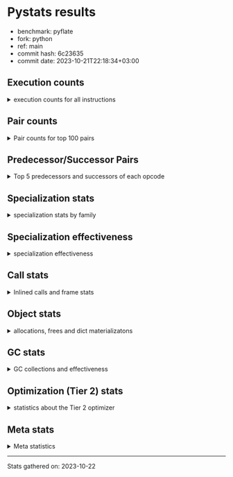 
# Pystats results

- benchmark: pyflate
- fork: python
- ref: main
- commit hash: 6c23635
- commit date: 2023-10-21T22:18:34+03:00

## Execution counts

<details>
<summary> execution counts for all instructions </summary>

|Name | Count | Self | Cumulative | Miss ratio | 
|---|---:|---:|---:|---:|
| LOAD_FAST | 997,976,340 | 22.0% | 22.0% |  |
| LOAD_ATTR_INSTANCE_VALUE | 320,378,280 | 7.1% | 29.0% |  |
| LOAD_CONST | 320,088,600 | 7.1% | 36.1% |  |
| POP_JUMP_IF_FALSE | 295,274,340 | 6.5% | 42.6% |  |
| COMPARE_OP_INT | 241,876,560 | 5.3% | 47.9% |  |
| STORE_FAST | 225,396,480 | 5.0% | 52.9% |  |
| LOAD_FAST_LOAD_FAST | 218,228,700 | 4.8% | 57.7% |  |
| BINARY_OP | 145,463,300 | 3.2% | 60.9% |  |
| BINARY_OP_SUBTRACT_INT | 121,967,940 | 2.7% | 63.6% |  |
| JUMP_BACKWARD | 112,407,300 | 2.5% | 66.1% |  |
| SWAP | 112,375,380 | 2.5% | 68.6% |  |
| TO_BOOL_BOOL | 106,050,240 | 2.3% | 70.9% |  |
| BINARY_OP_ADD_INT | 104,915,460 | 2.3% | 73.2% |  |
| COPY | 103,479,120 | 2.3% | 75.5% |  |
| RESUME_CHECK | 95,983,980 | 2.1% | 77.6% | 0.0% |
| CALL_PY_EXACT_ARGS | 95,877,540 | 2.1% | 79.7% |  |
| LOAD_ATTR_METHOD_WITH_VALUES | 90,255,660 | 2.0% | 81.7% |  |
| RETURN_VALUE | 82,309,320 | 1.8% | 83.5% |  |
| BINARY_SUBSCR_LIST_INT | 68,517,420 | 1.5% | 85.0% |  |
| BINARY_SUBSCR | 58,030,840 | 1.3% | 86.3% |  |
| POP_JUMP_IF_TRUE | 57,245,280 | 1.3% | 87.6% |  |
| FOR_ITER_LIST | 53,177,280 | 1.2% | 88.7% |  |
| POP_TOP | 49,032,360 | 1.1% | 89.8% |  |
| LOAD_ATTR_METHOD_NO_DICT | 46,024,560 | 1.0% | 90.8% |  |
| CALL_LIST_APPEND | 46,008,660 | 1.0% | 91.8% |  |
| LOAD_GLOBAL_BUILTIN | 45,163,320 | 1.0% | 92.8% |  |
| CALL_LEN | 40,474,200 | 0.9% | 93.7% |  |
| STORE_SUBSCR_LIST_INT | 40,342,080 | 0.9% | 94.6% |  |
| STORE_ATTR_INSTANCE_VALUE | 35,343,900 | 0.8% | 95.4% |  |
| BINARY_SLICE | 35,338,380 | 0.8% | 96.2% |  |
| JUMP_FORWARD | 22,096,680 | 0.5% | 96.7% |  |
| FOR_ITER_RANGE | 20,896,980 | 0.5% | 97.1% |  |
| STORE_FAST_STORE_FAST | 20,293,020 | 0.4% | 97.6% |  |
| UNPACK_SEQUENCE_TWO_TUPLE | 20,240,400 | 0.4% | 98.0% |  |
| FOR_ITER | 20,191,480 | 0.4% | 98.5% |  |
| RETURN_CONST | 13,728,060 | 0.3% | 98.8% |  |
| UNARY_INVERT | 9,402,480 | 0.2% | 99.0% |  |
| GET_ITER | 9,004,020 | 0.2% | 99.2% |  |
| NOP | 8,905,080 | 0.2% | 99.4% |  |
| LOAD_GLOBAL_MODULE | 5,700,040 | 0.1% | 99.5% |  |
| STORE_SLICE | 5,568,180 | 0.1% | 99.6% |  |
| CALL_BUILTIN_O | 4,566,480 | 0.1% | 99.7% |  |
| LOAD_ATTR | 4,056,100 | 0.1% | 99.8% |  |
| TO_BOOL | 4,054,740 | 0.1% | 99.9% |  |
| CALL_METHOD_DESCRIPTOR_FAST | 4,053,780 | 0.1% | 100.0% |  |
| TO_BOOL_INT | 538,860 | 0.0% | 100.0% |  |
| CALL_BUILTIN_CLASS | 121,860 | 0.0% | 100.0% |  |
| BUILD_LIST | 69,480 | 0.0% | 100.0% |  |
| EXIT_INIT_CHECK | 53,400 | 0.0% | 100.0% |  |
| CALL_ALLOC_AND_ENTER_INIT | 53,400 | 0.0% | 100.0% |  |
| BUILD_TUPLE | 53,280 | 0.0% | 100.0% |  |
| INTERPRETER_EXIT | 52,920 | 0.0% | 100.0% |  |
| BINARY_OP_MULTIPLY_INT | 33,720 | 0.0% | 100.0% |  |
| CALL_BUILTIN_FAST | 24,060 | 0.0% | 100.0% |  |
| CALL | 17,100 | 0.0% | 100.0% |  |
| LIST_APPEND | 8,700 | 0.0% | 100.0% |  |
| LOAD_GLOBAL | 720 | 0.0% | 100.0% |  |
| COMPARE_OP | 420 | 0.0% | 100.0% |  |
| PUSH_NULL | 360 | 0.0% | 100.0% |  |
| CALL_KW | 360 | 0.0% | 100.0% |  |
| CALL_BUILTIN_FAST_WITH_KEYWORDS | 240 | 0.0% | 100.0% |  |
| LOAD_ATTR_MODULE | 220 | 0.0% | 100.0% |  |
| LOAD_DEREF | 180 | 0.0% | 100.0% |  |
| STORE_ATTR | 160 | 0.0% | 100.0% |  |
| LOAD_FAST_AND_CLEAR | 120 | 0.0% | 100.0% |  |
| CALL_METHOD_DESCRIPTOR_O | 120 | 0.0% | 100.0% |  |
| CALL_METHOD_DESCRIPTOR_NOARGS | 120 | 0.0% | 100.0% |  |
| CALL_ISINSTANCE | 120 | 0.0% | 100.0% |  |
| CALL_FUNCTION_EX | 120 | 0.0% | 100.0% |  |
| LOAD_FAST_CHECK | 60 | 0.0% | 100.0% |  |
| LIST_EXTEND | 60 | 0.0% | 100.0% |  |
| COPY_FREE_VARS | 60 | 0.0% | 100.0% |  |
| COMPARE_OP_STR | 60 | 0.0% | 100.0% |  |
| CALL_INTRINSIC_1 | 60 | 0.0% | 100.0% |  |
| BINARY_OP_SUBTRACT_FLOAT | 60 | 0.0% | 100.0% |  |


</details>

## Pair counts

<details>
<summary> Pair counts for top 100 pairs </summary>

|Pair | Count | Self | Cumulative | 
|---|---:|---:|---:|
| POP_JUMP_IF_FALSE LOAD_FAST | 238,200,360 | 5.2% | 5.2% |
| LOAD_FAST LOAD_ATTR_INSTANCE_VALUE | 202,437,800 | 4.5% | 9.7% |
| COMPARE_OP_INT POP_JUMP_IF_FALSE | 188,700,360 | 4.2% | 13.9% |
| LOAD_ATTR_INSTANCE_VALUE LOAD_FAST | 139,946,220 | 3.1% | 16.9% |
| STORE_FAST LOAD_FAST | 121,309,440 | 2.7% | 19.6% |
| LOAD_FAST LOAD_CONST | 114,541,080 | 2.5% | 22.1% |
| LOAD_FAST TO_BOOL_BOOL | 106,050,120 | 2.3% | 24.5% |
| TO_BOOL_BOOL POP_JUMP_IF_FALSE | 106,034,880 | 2.3% | 26.8% |
| CALL_PY_EXACT_ARGS RESUME_CHECK | 95,877,540 | 2.1% | 28.9% |
| LOAD_CONST BINARY_OP_ADD_INT | 93,302,020 | 2.1% | 31.0% |
| LOAD_FAST LOAD_ATTR_METHOD_WITH_VALUES | 90,221,720 | 2.0% | 33.0% |
| LOAD_ATTR_INSTANCE_VALUE COMPARE_OP_INT | 83,021,760 | 1.8% | 34.8% |
| LOAD_FAST_LOAD_FAST LOAD_ATTR_INSTANCE_VALUE | 82,920,540 | 1.8% | 36.6% |
| LOAD_CONST BINARY_OP_SUBTRACT_INT | 82,628,520 | 1.8% | 38.5% |
| LOAD_ATTR_METHOD_WITH_VALUES LOAD_FAST | 81,641,220 | 1.8% | 40.2% |
| STORE_FAST LOAD_FAST_LOAD_FAST | 76,118,460 | 1.7% | 41.9% |
| LOAD_FAST COMPARE_OP_INT | 61,175,580 | 1.3% | 43.3% |
| LOAD_FAST LOAD_FAST | 54,528,840 | 1.2% | 44.5% |
| LOAD_CONST LOAD_FAST | 53,977,380 | 1.2% | 45.7% |
| COMPARE_OP_INT POP_JUMP_IF_TRUE | 53,176,200 | 1.2% | 46.8% |
| FOR_ITER_LIST STORE_FAST | 53,123,580 | 1.2% | 48.0% |
| RESUME_CHECK LOAD_CONST | 48,250,920 | 1.1% | 49.1% |
| LOAD_FAST BINARY_OP | 46,166,300 | 1.0% | 50.1% |
| LOAD_FAST LOAD_ATTR_METHOD_NO_DICT | 46,024,380 | 1.0% | 51.1% |
| LOAD_GLOBAL_BUILTIN LOAD_FAST | 45,094,800 | 1.0% | 52.1% |
| JUMP_BACKWARD FOR_ITER_LIST | 44,279,880 | 1.0% | 53.1% |
| POP_JUMP_IF_TRUE JUMP_BACKWARD | 44,228,640 | 1.0% | 54.0% |
| LOAD_FAST CALL_PY_EXACT_ARGS | 43,352,780 | 1.0% | 55.0% |
| LOAD_FAST CALL_LEN | 40,474,120 | 0.9% | 55.9% |
| LOAD_FAST_LOAD_FAST BINARY_SUBSCR_LIST_INT | 40,342,080 | 0.9% | 56.8% |
| LOAD_FAST BINARY_OP_SUBTRACT_INT | 39,305,640 | 0.9% | 57.6% |
| BINARY_OP_SUBTRACT_INT RETURN_VALUE | 39,301,020 | 0.9% | 58.5% |
| BINARY_OP LOAD_CONST | 39,301,020 | 0.9% | 59.4% |
| LOAD_FAST LOAD_GLOBAL_BUILTIN | 36,434,400 | 0.8% | 60.2% |
| BINARY_OP LOAD_FAST | 36,106,440 | 0.8% | 61.0% |
| RESUME_CHECK LOAD_FAST_LOAD_FAST | 35,519,640 | 0.8% | 61.8% |
| SWAP STORE_ATTR_INSTANCE_VALUE | 35,019,840 | 0.8% | 62.5% |
| LOAD_FAST COPY | 35,019,840 | 0.8% | 63.3% |
| COPY LOAD_ATTR_INSTANCE_VALUE | 35,019,840 | 0.8% | 64.1% |
| RETURN_VALUE STORE_FAST | 33,448,680 | 0.7% | 64.8% |
| BINARY_OP_ADD_INT SWAP | 32,332,200 | 0.7% | 65.5% |
| STORE_ATTR_INSTANCE_VALUE LOAD_FAST | 30,967,380 | 0.7% | 66.2% |
| BINARY_OP_SUBTRACT_INT BINARY_OP | 29,956,080 | 0.7% | 66.9% |
| RETURN_VALUE BINARY_OP | 29,898,540 | 0.7% | 67.5% |
| LOAD_ATTR_INSTANCE_VALUE CALL_PY_EXACT_ARGS | 29,392,320 | 0.6% | 68.2% |
| SWAP COPY | 28,117,080 | 0.6% | 68.8% |
| COPY COMPARE_OP_INT | 28,117,040 | 0.6% | 69.4% |
| LOAD_CONST COMPARE_OP_INT | 26,989,000 | 0.6% | 70.0% |
| LOAD_ATTR_METHOD_NO_DICT LOAD_FAST | 25,784,820 | 0.6% | 70.6% |
| BINARY_SUBSCR_LIST_INT STORE_FAST | 25,739,220 | 0.6% | 71.1% |
| BINARY_OP_ADD_INT BINARY_SLICE | 24,201,660 | 0.5% | 71.7% |
| LOAD_FAST_LOAD_FAST LOAD_CONST | 23,689,140 | 0.5% | 72.2% |
| JUMP_BACKWARD LOAD_FAST | 23,623,080 | 0.5% | 72.7% |
| BINARY_OP_SUBTRACT_INT COMPARE_OP_INT | 23,511,240 | 0.5% | 73.2% |
| POP_TOP LOAD_FAST | 22,570,560 | 0.5% | 73.7% |
| LOAD_CONST STORE_FAST | 22,415,160 | 0.5% | 74.2% |
| JUMP_FORWARD LOAD_FAST | 22,096,440 | 0.5% | 74.7% |
| BINARY_OP_ADD_INT STORE_FAST | 22,063,740 | 0.5% | 75.2% |
| JUMP_BACKWARD FOR_ITER_RANGE | 20,790,480 | 0.5% | 75.7% |
| FOR_ITER_RANGE STORE_FAST | 20,790,480 | 0.5% | 76.1% |
| LOAD_ATTR_INSTANCE_VALUE STORE_FAST | 20,500,680 | 0.5% | 76.6% |
| BINARY_OP RETURN_VALUE | 20,496,120 | 0.5% | 77.0% |
| CALL_LIST_APPEND JUMP_BACKWARD | 20,417,640 | 0.4% | 77.5% |
| UNPACK_SEQUENCE_TWO_TUPLE STORE_FAST_STORE_FAST | 20,240,040 | 0.4% | 77.9% |
| JUMP_BACKWARD FOR_ITER | 20,186,400 | 0.4% | 78.4% |
| FOR_ITER UNPACK_SEQUENCE_TWO_TUPLE | 20,186,400 | 0.4% | 78.8% |
| SWAP SWAP | 20,171,040 | 0.4% | 79.2% |
| SWAP STORE_SUBSCR_LIST_INT | 20,171,040 | 0.4% | 79.7% |
| STORE_SUBSCR_LIST_INT LOAD_FAST_LOAD_FAST | 20,171,040 | 0.4% | 80.1% |
| STORE_SUBSCR_LIST_INT JUMP_BACKWARD | 20,171,040 | 0.4% | 80.6% |
| STORE_FAST_STORE_FAST LOAD_FAST_LOAD_FAST | 20,171,040 | 0.4% | 81.0% |
| LOAD_FAST_LOAD_FAST LOAD_FAST_LOAD_FAST | 20,171,040 | 0.4% | 81.5% |
| LOAD_FAST_LOAD_FAST COPY | 20,171,040 | 0.4% | 81.9% |
| LOAD_FAST_LOAD_FAST BINARY_SUBSCR | 20,171,040 | 0.4% | 82.4% |
| LOAD_ATTR_METHOD_NO_DICT LOAD_FAST_LOAD_FAST | 20,171,040 | 0.4% | 82.8% |
| COPY COPY | 20,171,040 | 0.4% | 83.2% |
| COPY BINARY_SUBSCR_LIST_INT | 20,171,040 | 0.4% | 83.7% |
| BINARY_SUBSCR_LIST_INT STORE_SUBSCR_LIST_INT | 20,171,040 | 0.4% | 84.1% |
| BINARY_SUBSCR_LIST_INT LOAD_CONST | 20,171,040 | 0.4% | 84.6% |
| BINARY_SUBSCR CALL_LIST_APPEND | 20,171,040 | 0.4% | 85.0% |
| BINARY_OP_ADD_INT BINARY_SUBSCR | 19,724,640 | 0.4% | 85.5% |
| BINARY_SUBSCR SWAP | 19,167,780 | 0.4% | 85.9% |
| CALL_LEN COMPARE_OP_INT | 18,298,960 | 0.4% | 86.3% |
| POP_JUMP_IF_FALSE JUMP_BACKWARD | 18,254,280 | 0.4% | 86.7% |
| STORE_FAST LOAD_CONST | 18,130,560 | 0.4% | 87.1% |
| LOAD_FAST LOAD_FAST_LOAD_FAST | 18,120,960 | 0.4% | 87.5% |
| LOAD_FAST BINARY_SUBSCR | 18,120,960 | 0.4% | 87.9% |
| CALL_LIST_APPEND LOAD_FAST | 18,120,960 | 0.4% | 88.3% |
| CALL_LEN LOAD_CONST | 18,120,960 | 0.4% | 88.7% |
| BINARY_SUBSCR LOAD_FAST | 18,120,960 | 0.4% | 89.1% |
| BINARY_SLICE CALL_LIST_APPEND | 17,608,440 | 0.4% | 89.5% |
| POP_TOP JUMP_FORWARD | 17,564,580 | 0.4% | 89.9% |
| POP_JUMP_IF_FALSE POP_TOP | 17,564,100 | 0.4% | 90.2% |
| BINARY_OP STORE_FAST | 14,328,960 | 0.3% | 90.6% |
| RETURN_CONST POP_TOP | 13,674,660 | 0.3% | 90.9% |
| LOAD_FAST RETURN_VALUE | 13,509,420 | 0.3% | 91.2% |
| BINARY_OP SWAP | 13,456,200 | 0.3% | 91.5% |
| LOAD_CONST CALL_PY_EXACT_ARGS | 13,455,980 | 0.3% | 91.8% |
| POP_JUMP_IF_TRUE LOAD_FAST | 13,007,520 | 0.3% | 92.0% |
| RESUME_CHECK LOAD_FAST | 12,212,220 | 0.3% | 92.3% |


</details>

## Predecessor/Successor Pairs

<details>
<summary> Top 5 predecessors and successors of each opcode </summary>

### BINARY_SLICE

<details>
<summary> Successors and predecessors for BINARY_SLICE </summary>

|Predecessors | Count | Percentage | 
|---|---:|---:|
| BINARY_OP_ADD_INT | 24,201,660 | 68.5% |
| LOAD_CONST | 5,568,540 | 15.8% |
| LOAD_FAST | 5,568,180 | 15.8% |

|Successors | Count | Percentage | 
|---|---:|---:|
| CALL_LIST_APPEND | 17,608,440 | 49.8% |
| BINARY_OP | 11,136,360 | 31.5% |
| LOAD_FAST | 5,568,180 | 15.8% |
| LOAD_GLOBAL_BUILTIN | 512,520 | 1.5% |
| CALL_BUILTIN_O | 512,520 | 1.5% |


</details>

### STORE_SLICE

<details>
<summary> Successors and predecessors for STORE_SLICE </summary>

|Predecessors | Count | Percentage | 
|---|---:|---:|
| LOAD_CONST | 5,568,180 | 100.0% |

|Successors | Count | Percentage | 
|---|---:|---:|
| RETURN_CONST | 5,568,180 | 100.0% |


</details>

### CACHE

<details>
<summary> Successors and predecessors for CACHE </summary>

|Predecessors | Count | Percentage | 
|---|---:|---:|

|Successors | Count | Percentage | 
|---|---:|---:|
| RESUME_CHECK | 52,920 | 100.0% |


</details>

### BINARY_SUBSCR

<details>
<summary> Successors and predecessors for BINARY_SUBSCR </summary>

|Predecessors | Count | Percentage | 
|---|---:|---:|
| LOAD_FAST_LOAD_FAST | 20,171,040 | 34.8% |
| BINARY_OP_ADD_INT | 19,724,640 | 34.0% |
| LOAD_FAST | 18,120,960 | 31.2% |
| BINARY_SUBSCR | 14,200 | 0.0% |

|Successors | Count | Percentage | 
|---|---:|---:|
| CALL_LIST_APPEND | 20,171,040 | 34.8% |
| SWAP | 19,167,780 | 33.0% |
| LOAD_FAST | 18,120,960 | 31.2% |
| COMPARE_OP_INT | 556,860 | 1.0% |
| BINARY_SUBSCR | 14,200 | 0.0% |


</details>

### EXIT_INIT_CHECK

<details>
<summary> Successors and predecessors for EXIT_INIT_CHECK </summary>

|Predecessors | Count | Percentage | 
|---|---:|---:|
| RETURN_CONST | 53,400 | 100.0% |

|Successors | Count | Percentage | 
|---|---:|---:|
| RETURN_VALUE | 53,400 | 100.0% |


</details>

### GET_ITER

<details>
<summary> Successors and predecessors for GET_ITER </summary>

|Predecessors | Count | Percentage | 
|---|---:|---:|
| LOAD_ATTR_INSTANCE_VALUE | 8,896,980 | 98.8% |
| CALL_BUILTIN_CLASS | 106,560 | 1.2% |
| BINARY_SLICE | 360 | 0.0% |
| LOAD_FAST | 120 | 0.0% |

|Successors | Count | Percentage | 
|---|---:|---:|
| FOR_ITER_LIST | 8,897,400 | 98.8% |
| FOR_ITER_RANGE | 106,500 | 1.2% |
| LOAD_FAST_AND_CLEAR | 60 | 0.0% |
| FOR_ITER | 60 | 0.0% |


</details>

### INTERPRETER_EXIT

<details>
<summary> Successors and predecessors for INTERPRETER_EXIT </summary>

|Predecessors | Count | Percentage | 
|---|---:|---:|
| RETURN_VALUE | 52,920 | 100.0% |

|Successors | Count | Percentage | 
|---|---:|---:|


</details>

### NOP

<details>
<summary> Successors and predecessors for NOP </summary>

|Predecessors | Count | Percentage | 
|---|---:|---:|
| CALL_LIST_APPEND | 5,390,220 | 60.5% |
| JUMP_BACKWARD | 3,505,980 | 39.4% |
| POP_JUMP_IF_FALSE | 8,700 | 0.1% |
| STORE_FAST | 120 | 0.0% |
| POP_TOP | 60 | 0.0% |

|Successors | Count | Percentage | 
|---|---:|---:|
| JUMP_BACKWARD | 5,390,220 | 60.5% |
| LOAD_FAST | 3,514,800 | 39.5% |
| LOAD_DEREF | 60 | 0.0% |


</details>

### POP_TOP

<details>
<summary> Successors and predecessors for POP_TOP </summary>

|Predecessors | Count | Percentage | 
|---|---:|---:|
| POP_JUMP_IF_FALSE | 17,564,100 | 35.8% |
| RETURN_CONST | 13,674,660 | 27.9% |
| RETURN_VALUE | 8,896,440 | 18.1% |
| SWAP | 8,896,260 | 18.1% |
| POP_JUMP_IF_TRUE | 360 | 0.0% |

|Successors | Count | Percentage | 
|---|---:|---:|
| LOAD_FAST | 22,570,560 | 46.0% |
| JUMP_FORWARD | 17,564,580 | 35.8% |
| RETURN_VALUE | 8,896,260 | 18.1% |
| RETURN_CONST | 420 | 0.0% |
| LOAD_FAST_LOAD_FAST | 360 | 0.0% |


</details>

### PUSH_NULL

<details>
<summary> Successors and predecessors for PUSH_NULL </summary>

|Predecessors | Count | Percentage | 
|---|---:|---:|
| LOAD_ATTR_MODULE | 220 | 61.1% |
| LOAD_DEREF | 120 | 33.3% |
| LOAD_ATTR | 20 | 5.6% |

|Successors | Count | Percentage | 
|---|---:|---:|
| CALL | 180 | 50.0% |
| LOAD_FAST | 120 | 33.3% |
| LOAD_FAST_CHECK | 60 | 16.7% |


</details>

### RETURN_VALUE

<details>
<summary> Successors and predecessors for RETURN_VALUE </summary>

|Predecessors | Count | Percentage | 
|---|---:|---:|
| BINARY_OP_SUBTRACT_INT | 39,301,020 | 47.7% |
| BINARY_OP | 20,496,120 | 24.9% |
| LOAD_FAST | 13,509,420 | 16.4% |
| POP_TOP | 8,896,260 | 10.8% |
| EXIT_INIT_CHECK | 53,400 | 0.1% |

|Successors | Count | Percentage | 
|---|---:|---:|
| STORE_FAST | 33,448,680 | 40.6% |
| BINARY_OP | 29,898,540 | 36.3% |
| LOAD_FAST | 9,455,400 | 11.5% |
| POP_TOP | 8,896,440 | 10.8% |
| TO_BOOL_INT | 470,460 | 0.6% |


</details>

### TO_BOOL

<details>
<summary> Successors and predecessors for TO_BOOL </summary>

|Predecessors | Count | Percentage | 
|---|---:|---:|
| LOAD_FAST | 4,053,740 | 100.0% |
| TO_BOOL | 980 | 0.0% |
| CALL_LEN | 20 | 0.0% |

|Successors | Count | Percentage | 
|---|---:|---:|
| POP_JUMP_IF_TRUE | 4,053,720 | 100.0% |
| TO_BOOL | 980 | 0.0% |
| TO_BOOL_INT | 40 | 0.0% |


</details>

### UNARY_INVERT

<details>
<summary> Successors and predecessors for UNARY_INVERT </summary>

|Predecessors | Count | Percentage | 
|---|---:|---:|
| BINARY_OP | 9,402,480 | 100.0% |

|Successors | Count | Percentage | 
|---|---:|---:|
| BINARY_OP | 9,402,480 | 100.0% |


</details>

### BINARY_OP

<details>
<summary> Successors and predecessors for BINARY_OP </summary>

|Predecessors | Count | Percentage | 
|---|---:|---:|
| LOAD_FAST | 46,166,300 | 31.7% |
| BINARY_OP_SUBTRACT_INT | 29,956,080 | 20.6% |
| RETURN_VALUE | 29,898,540 | 20.6% |
| BINARY_SLICE | 11,136,360 | 7.7% |
| UNARY_INVERT | 9,402,480 | 6.5% |

|Successors | Count | Percentage | 
|---|---:|---:|
| LOAD_CONST | 39,301,020 | 27.0% |
| LOAD_FAST | 36,106,440 | 24.8% |
| RETURN_VALUE | 20,496,120 | 14.1% |
| STORE_FAST | 14,328,960 | 9.9% |
| SWAP | 13,456,200 | 9.3% |


</details>

### BUILD_LIST

<details>
<summary> Successors and predecessors for BUILD_LIST </summary>

|Predecessors | Count | Percentage | 
|---|---:|---:|
| LOAD_FAST_LOAD_FAST | 53,280 | 76.7% |
| CALL_BUILTIN_CLASS | 14,400 | 20.7% |
| STORE_FAST | 540 | 0.8% |
| RESUME_CHECK | 480 | 0.7% |
| BUILD_TUPLE | 360 | 0.5% |

|Successors | Count | Percentage | 
|---|---:|---:|
| BINARY_OP | 68,040 | 97.9% |
| STORE_FAST | 1,200 | 1.7% |
| SWAP | 60 | 0.1% |
| LOAD_DEREF | 60 | 0.1% |
| LOAD_CONST | 60 | 0.1% |


</details>

### BUILD_TUPLE

<details>
<summary> Successors and predecessors for BUILD_TUPLE </summary>

|Predecessors | Count | Percentage | 
|---|---:|---:|
| LOAD_ATTR_INSTANCE_VALUE | 52,920 | 99.3% |
| LOAD_CONST | 360 | 0.7% |

|Successors | Count | Percentage | 
|---|---:|---:|
| RETURN_VALUE | 52,920 | 99.3% |
| BUILD_LIST | 360 | 0.7% |


</details>

### CALL

<details>
<summary> Successors and predecessors for CALL </summary>

|Predecessors | Count | Percentage | 
|---|---:|---:|
| CALL_BUILTIN_FAST | 15,360 | 89.8% |
| LOAD_FAST | 840 | 4.9% |
| LOAD_CONST | 300 | 1.8% |
| PUSH_NULL | 180 | 1.1% |
| CALL | 160 | 0.9% |

|Successors | Count | Percentage | 
|---|---:|---:|
| CALL_LIST_APPEND | 15,360 | 89.8% |
| CALL_BUILTIN_CLASS | 540 | 3.2% |
| CALL_PY_EXACT_ARGS | 360 | 2.1% |
| CALL | 160 | 0.9% |
| STORE_FAST | 120 | 0.7% |


</details>

### CALL_FUNCTION_EX

<details>
<summary> Successors and predecessors for CALL_FUNCTION_EX </summary>

|Predecessors | Count | Percentage | 
|---|---:|---:|
| LOAD_FAST | 60 | 50.0% |
| CALL_INTRINSIC_1 | 60 | 50.0% |

|Successors | Count | Percentage | 
|---|---:|---:|
| RESUME_CHECK | 60 | 50.0% |
| COPY_FREE_VARS | 60 | 50.0% |


</details>

### CALL_INTRINSIC_1

<details>
<summary> Successors and predecessors for CALL_INTRINSIC_1 </summary>

|Predecessors | Count | Percentage | 
|---|---:|---:|
| LIST_EXTEND | 60 | 100.0% |

|Successors | Count | Percentage | 
|---|---:|---:|
| CALL_FUNCTION_EX | 60 | 100.0% |


</details>

### CALL_KW

<details>
<summary> Successors and predecessors for CALL_KW </summary>

|Predecessors | Count | Percentage | 
|---|---:|---:|
| LOAD_CONST | 360 | 100.0% |

|Successors | Count | Percentage | 
|---|---:|---:|
| POP_TOP | 360 | 100.0% |


</details>

### COMPARE_OP

<details>
<summary> Successors and predecessors for COMPARE_OP </summary>

|Predecessors | Count | Percentage | 
|---|---:|---:|
| LOAD_CONST | 280 | 66.7% |
| COPY | 40 | 9.5% |
| COMPARE_OP | 40 | 9.5% |
| CALL_BUILTIN_O | 40 | 9.5% |
| CALL_LEN | 20 | 4.8% |

|Successors | Count | Percentage | 
|---|---:|---:|
| POP_JUMP_IF_FALSE | 180 | 42.9% |
| COMPARE_OP_INT | 180 | 42.9% |
| COMPARE_OP | 40 | 9.5% |
| COMPARE_OP_STR | 20 | 4.8% |


</details>

### COPY

<details>
<summary> Successors and predecessors for COPY </summary>

|Predecessors | Count | Percentage | 
|---|---:|---:|
| LOAD_FAST | 35,019,840 | 33.8% |
| SWAP | 28,117,080 | 27.2% |
| LOAD_FAST_LOAD_FAST | 20,171,040 | 19.5% |
| COPY | 20,171,040 | 19.5% |
| RETURN_VALUE | 60 | 0.0% |

|Successors | Count | Percentage | 
|---|---:|---:|
| LOAD_ATTR_INSTANCE_VALUE | 35,019,840 | 33.8% |
| COMPARE_OP_INT | 28,117,040 | 27.2% |
| COPY | 20,171,040 | 19.5% |
| BINARY_SUBSCR_LIST_INT | 20,171,040 | 19.5% |
| STORE_FAST_STORE_FAST | 60 | 0.0% |


</details>

### COPY_FREE_VARS

<details>
<summary> Successors and predecessors for COPY_FREE_VARS </summary>

|Predecessors | Count | Percentage | 
|---|---:|---:|
| CALL_FUNCTION_EX | 60 | 100.0% |

|Successors | Count | Percentage | 
|---|---:|---:|
| RESUME_CHECK | 60 | 100.0% |


</details>

### FOR_ITER

<details>
<summary> Successors and predecessors for FOR_ITER </summary>

|Predecessors | Count | Percentage | 
|---|---:|---:|
| JUMP_BACKWARD | 20,186,400 | 100.0% |
| FOR_ITER | 4,960 | 0.0% |
| SWAP | 60 | 0.0% |
| GET_ITER | 60 | 0.0% |

|Successors | Count | Percentage | 
|---|---:|---:|
| UNPACK_SEQUENCE_TWO_TUPLE | 20,186,400 | 100.0% |
| FOR_ITER | 4,960 | 0.0% |
| STORE_FAST | 60 | 0.0% |
| LOAD_FAST | 60 | 0.0% |


</details>

### JUMP_BACKWARD

<details>
<summary> Successors and predecessors for JUMP_BACKWARD </summary>

|Predecessors | Count | Percentage | 
|---|---:|---:|
| POP_JUMP_IF_TRUE | 44,228,640 | 39.3% |
| CALL_LIST_APPEND | 20,417,640 | 18.2% |
| STORE_SUBSCR_LIST_INT | 20,171,040 | 17.9% |
| POP_JUMP_IF_FALSE | 18,254,280 | 16.2% |
| NOP | 5,390,220 | 4.8% |

|Successors | Count | Percentage | 
|---|---:|---:|
| FOR_ITER_LIST | 44,279,880 | 39.4% |
| LOAD_FAST | 23,623,080 | 21.0% |
| FOR_ITER_RANGE | 20,790,480 | 18.5% |
| FOR_ITER | 20,186,400 | 18.0% |
| NOP | 3,505,980 | 3.1% |


</details>

### JUMP_FORWARD

<details>
<summary> Successors and predecessors for JUMP_FORWARD </summary>

|Predecessors | Count | Percentage | 
|---|---:|---:|
| POP_TOP | 17,564,580 | 79.5% |
| POP_JUMP_IF_FALSE | 4,019,520 | 18.2% |
| STORE_FAST | 512,580 | 2.3% |

|Successors | Count | Percentage | 
|---|---:|---:|
| LOAD_FAST | 22,096,440 | 100.0% |
| LOAD_CONST | 60 | 0.0% |
| JUMP_BACKWARD | 60 | 0.0% |
| BUILD_LIST | 60 | 0.0% |
| LOAD_GLOBAL_MODULE | 40 | 0.0% |


</details>

### LIST_APPEND

<details>
<summary> Successors and predecessors for LIST_APPEND </summary>

|Predecessors | Count | Percentage | 
|---|---:|---:|
| CALL_BUILTIN_FAST | 8,700 | 100.0% |

|Successors | Count | Percentage | 
|---|---:|---:|
| JUMP_BACKWARD | 8,700 | 100.0% |


</details>

### LIST_EXTEND

<details>
<summary> Successors and predecessors for LIST_EXTEND </summary>

|Predecessors | Count | Percentage | 
|---|---:|---:|
| LOAD_DEREF | 60 | 100.0% |

|Successors | Count | Percentage | 
|---|---:|---:|
| CALL_INTRINSIC_1 | 60 | 100.0% |


</details>

### LOAD_ATTR

<details>
<summary> Successors and predecessors for LOAD_ATTR </summary>

|Predecessors | Count | Percentage | 
|---|---:|---:|
| LOAD_ATTR_INSTANCE_VALUE | 4,053,720 | 99.9% |
| LOAD_ATTR | 1,060 | 0.0% |
| LOAD_GLOBAL_MODULE | 800 | 0.0% |
| LOAD_FAST | 440 | 0.0% |
| LOAD_CONST | 40 | 0.0% |

|Successors | Count | Percentage | 
|---|---:|---:|
| LOAD_FAST | 4,053,720 | 99.9% |
| LOAD_ATTR | 1,060 | 0.0% |
| LOAD_CONST | 420 | 0.0% |
| LOAD_FAST_LOAD_FAST | 360 | 0.0% |
| LOAD_ATTR_METHOD_WITH_VALUES | 220 | 0.0% |


</details>

### LOAD_CONST

<details>
<summary> Successors and predecessors for LOAD_CONST </summary>

|Predecessors | Count | Percentage | 
|---|---:|---:|
| LOAD_FAST | 114,541,080 | 35.8% |
| RESUME_CHECK | 48,250,920 | 15.1% |
| BINARY_OP | 39,301,020 | 12.3% |
| LOAD_FAST_LOAD_FAST | 23,689,140 | 7.4% |
| BINARY_SUBSCR_LIST_INT | 20,171,040 | 6.3% |

|Successors | Count | Percentage | 
|---|---:|---:|
| BINARY_OP_ADD_INT | 93,302,020 | 29.1% |
| BINARY_OP_SUBTRACT_INT | 82,628,520 | 25.8% |
| LOAD_FAST | 53,977,380 | 16.9% |
| COMPARE_OP_INT | 26,989,000 | 8.4% |
| STORE_FAST | 22,415,160 | 7.0% |


</details>

### LOAD_DEREF

<details>
<summary> Successors and predecessors for LOAD_DEREF </summary>

|Predecessors | Count | Percentage | 
|---|---:|---:|
| RESUME_CHECK | 60 | 33.3% |
| NOP | 60 | 33.3% |
| BUILD_LIST | 60 | 33.3% |

|Successors | Count | Percentage | 
|---|---:|---:|
| PUSH_NULL | 120 | 66.7% |
| LIST_EXTEND | 60 | 33.3% |


</details>

### LOAD_FAST

<details>
<summary> Successors and predecessors for LOAD_FAST </summary>

|Predecessors | Count | Percentage | 
|---|---:|---:|
| POP_JUMP_IF_FALSE | 238,200,360 | 23.9% |
| LOAD_ATTR_INSTANCE_VALUE | 139,946,220 | 14.0% |
| STORE_FAST | 121,309,440 | 12.2% |
| LOAD_ATTR_METHOD_WITH_VALUES | 81,641,220 | 8.2% |
| LOAD_FAST | 54,528,840 | 5.5% |

|Successors | Count | Percentage | 
|---|---:|---:|
| LOAD_ATTR_INSTANCE_VALUE | 202,437,800 | 20.3% |
| LOAD_CONST | 114,541,080 | 11.5% |
| TO_BOOL_BOOL | 106,050,120 | 10.6% |
| LOAD_ATTR_METHOD_WITH_VALUES | 90,221,720 | 9.0% |
| COMPARE_OP_INT | 61,175,580 | 6.1% |


</details>

### LOAD_FAST_AND_CLEAR

<details>
<summary> Successors and predecessors for LOAD_FAST_AND_CLEAR </summary>

|Predecessors | Count | Percentage | 
|---|---:|---:|
| LOAD_FAST_AND_CLEAR | 60 | 50.0% |
| GET_ITER | 60 | 50.0% |

|Successors | Count | Percentage | 
|---|---:|---:|
| SWAP | 60 | 50.0% |
| LOAD_FAST_AND_CLEAR | 60 | 50.0% |


</details>

### LOAD_FAST_CHECK

<details>
<summary> Successors and predecessors for LOAD_FAST_CHECK </summary>

|Predecessors | Count | Percentage | 
|---|---:|---:|
| PUSH_NULL | 60 | 100.0% |

|Successors | Count | Percentage | 
|---|---:|---:|
| CALL_BUILTIN_FAST_WITH_KEYWORDS | 40 | 66.7% |
| CALL | 20 | 33.3% |


</details>

### LOAD_FAST_LOAD_FAST

<details>
<summary> Successors and predecessors for LOAD_FAST_LOAD_FAST </summary>

|Predecessors | Count | Percentage | 
|---|---:|---:|
| STORE_FAST | 76,118,460 | 34.9% |
| RESUME_CHECK | 35,519,640 | 16.3% |
| STORE_SUBSCR_LIST_INT | 20,171,040 | 9.2% |
| STORE_FAST_STORE_FAST | 20,171,040 | 9.2% |
| LOAD_FAST_LOAD_FAST | 20,171,040 | 9.2% |

|Successors | Count | Percentage | 
|---|---:|---:|
| LOAD_ATTR_INSTANCE_VALUE | 82,920,540 | 38.0% |
| BINARY_SUBSCR_LIST_INT | 40,342,080 | 18.5% |
| LOAD_CONST | 23,689,140 | 10.9% |
| LOAD_FAST_LOAD_FAST | 20,171,040 | 9.2% |
| COPY | 20,171,040 | 9.2% |


</details>

### LOAD_GLOBAL

<details>
<summary> Successors and predecessors for LOAD_GLOBAL </summary>

|Predecessors | Count | Percentage | 
|---|---:|---:|
| STORE_FAST | 280 | 38.9% |
| POP_JUMP_IF_FALSE | 80 | 11.1% |
| RESUME_CHECK | 60 | 8.3% |
| LOAD_GLOBAL_BUILTIN | 60 | 8.3% |
| LOAD_FAST | 60 | 8.3% |

|Successors | Count | Percentage | 
|---|---:|---:|
| LOAD_GLOBAL_BUILTIN | 440 | 61.1% |
| LOAD_GLOBAL_MODULE | 260 | 36.1% |
| LOAD_ATTR | 20 | 2.8% |


</details>

### POP_JUMP_IF_FALSE

<details>
<summary> Successors and predecessors for POP_JUMP_IF_FALSE </summary>

|Predecessors | Count | Percentage | 
|---|---:|---:|
| COMPARE_OP_INT | 188,700,360 | 63.9% |
| TO_BOOL_BOOL | 106,034,880 | 35.9% |
| TO_BOOL_INT | 538,860 | 0.2% |
| COMPARE_OP | 180 | 0.0% |
| COMPARE_OP_STR | 60 | 0.0% |

|Successors | Count | Percentage | 
|---|---:|---:|
| LOAD_FAST | 238,200,360 | 80.7% |
| JUMP_BACKWARD | 18,254,280 | 6.2% |
| POP_TOP | 17,564,100 | 5.9% |
| LOAD_CONST | 11,207,040 | 3.8% |
| RETURN_CONST | 4,051,620 | 1.4% |


</details>

### POP_JUMP_IF_TRUE

<details>
<summary> Successors and predecessors for POP_JUMP_IF_TRUE </summary>

|Predecessors | Count | Percentage | 
|---|---:|---:|
| COMPARE_OP_INT | 53,176,200 | 92.9% |
| TO_BOOL | 4,053,720 | 7.1% |
| TO_BOOL_BOOL | 15,360 | 0.0% |

|Successors | Count | Percentage | 
|---|---:|---:|
| JUMP_BACKWARD | 44,228,640 | 77.3% |
| LOAD_FAST | 13,007,520 | 22.7% |
| LOAD_GLOBAL_MODULE | 8,740 | 0.0% |
| POP_TOP | 360 | 0.0% |
| LOAD_GLOBAL | 20 | 0.0% |


</details>

### RETURN_CONST

<details>
<summary> Successors and predecessors for RETURN_CONST </summary>

|Predecessors | Count | Percentage | 
|---|---:|---:|
| STORE_SLICE | 5,568,180 | 40.6% |
| STORE_ATTR_INSTANCE_VALUE | 4,107,120 | 29.9% |
| POP_JUMP_IF_FALSE | 4,051,620 | 29.5% |
| FOR_ITER_LIST | 720 | 0.0% |
| POP_TOP | 420 | 0.0% |

|Successors | Count | Percentage | 
|---|---:|---:|
| POP_TOP | 13,674,660 | 99.6% |
| EXIT_INIT_CHECK | 53,400 | 0.4% |


</details>

### STORE_ATTR

<details>
<summary> Successors and predecessors for STORE_ATTR </summary>

|Predecessors | Count | Percentage | 
|---|---:|---:|
| LOAD_FAST | 140 | 87.5% |
| LOAD_FAST_LOAD_FAST | 20 | 12.5% |

|Successors | Count | Percentage | 
|---|---:|---:|
| STORE_ATTR_INSTANCE_VALUE | 160 | 100.0% |


</details>

### STORE_FAST

<details>
<summary> Successors and predecessors for STORE_FAST </summary>

|Predecessors | Count | Percentage | 
|---|---:|---:|
| FOR_ITER_LIST | 53,123,580 | 23.6% |
| RETURN_VALUE | 33,448,680 | 14.8% |
| BINARY_SUBSCR_LIST_INT | 25,739,220 | 11.4% |
| LOAD_CONST | 22,415,160 | 9.9% |
| BINARY_OP_ADD_INT | 22,063,740 | 9.8% |

|Successors | Count | Percentage | 
|---|---:|---:|
| LOAD_FAST | 121,309,440 | 53.8% |
| LOAD_FAST_LOAD_FAST | 76,118,460 | 33.8% |
| LOAD_CONST | 18,130,560 | 8.0% |
| LOAD_GLOBAL_MODULE | 5,391,060 | 2.4% |
| JUMP_BACKWARD | 3,879,180 | 1.7% |


</details>

### STORE_FAST_STORE_FAST

<details>
<summary> Successors and predecessors for STORE_FAST_STORE_FAST </summary>

|Predecessors | Count | Percentage | 
|---|---:|---:|
| UNPACK_SEQUENCE_TWO_TUPLE | 20,240,040 | 99.7% |
| LOAD_FAST_LOAD_FAST | 52,920 | 0.3% |
| COPY | 60 | 0.0% |

|Successors | Count | Percentage | 
|---|---:|---:|
| LOAD_FAST_LOAD_FAST | 20,171,040 | 99.4% |
| LOAD_FAST | 121,920 | 0.6% |
| BUILD_LIST | 60 | 0.0% |


</details>

### SWAP

<details>
<summary> Successors and predecessors for SWAP </summary>

|Predecessors | Count | Percentage | 
|---|---:|---:|
| BINARY_OP_ADD_INT | 32,332,200 | 28.8% |
| SWAP | 20,171,040 | 17.9% |
| BINARY_SUBSCR | 19,167,780 | 17.1% |
| BINARY_OP | 13,456,200 | 12.0% |
| BINARY_OP_SUBTRACT_INT | 9,402,480 | 8.4% |

|Successors | Count | Percentage | 
|---|---:|---:|
| STORE_ATTR_INSTANCE_VALUE | 35,019,840 | 31.2% |
| COPY | 28,117,080 | 25.0% |
| SWAP | 20,171,040 | 17.9% |
| STORE_SUBSCR_LIST_INT | 20,171,040 | 17.9% |
| POP_TOP | 8,896,260 | 7.9% |


</details>

### BINARY_OP_ADD_INT

<details>
<summary> Successors and predecessors for BINARY_OP_ADD_INT </summary>

|Predecessors | Count | Percentage | 
|---|---:|---:|
| LOAD_CONST | 93,302,020 | 88.9% |
| CALL_LEN | 4,053,720 | 3.9% |
| CALL_BUILTIN_O | 4,053,720 | 3.9% |
| BINARY_OP | 3,506,000 | 3.3% |

|Successors | Count | Percentage | 
|---|---:|---:|
| SWAP | 32,332,200 | 30.8% |
| BINARY_SLICE | 24,201,660 | 23.1% |
| STORE_FAST | 22,063,740 | 21.0% |
| BINARY_SUBSCR | 19,724,640 | 18.8% |
| LOAD_CONST | 5,568,180 | 5.3% |


</details>

### BINARY_OP_MULTIPLY_INT

<details>
<summary> Successors and predecessors for BINARY_OP_MULTIPLY_INT </summary>

|Predecessors | Count | Percentage | 
|---|---:|---:|
| LOAD_CONST | 33,720 | 100.0% |

|Successors | Count | Percentage | 
|---|---:|---:|
| LOAD_CONST | 33,720 | 100.0% |


</details>

### BINARY_OP_SUBTRACT_FLOAT

<details>
<summary> Successors and predecessors for BINARY_OP_SUBTRACT_FLOAT </summary>

|Predecessors | Count | Percentage | 
|---|---:|---:|
| LOAD_FAST | 40 | 66.7% |
| BINARY_OP | 20 | 33.3% |

|Successors | Count | Percentage | 
|---|---:|---:|
| STORE_FAST | 60 | 100.0% |


</details>

### BINARY_OP_SUBTRACT_INT

<details>
<summary> Successors and predecessors for BINARY_OP_SUBTRACT_INT </summary>

|Predecessors | Count | Percentage | 
|---|---:|---:|
| LOAD_CONST | 82,628,520 | 67.7% |
| LOAD_FAST | 39,305,640 | 32.2% |
| BINARY_OP_SUBTRACT_INT | 33,720 | 0.0% |
| CALL_BUILTIN_O | 40 | 0.0% |
| BINARY_OP | 20 | 0.0% |

|Successors | Count | Percentage | 
|---|---:|---:|
| RETURN_VALUE | 39,301,020 | 32.2% |
| BINARY_OP | 29,956,080 | 24.6% |
| COMPARE_OP_INT | 23,511,240 | 19.3% |
| SWAP | 9,402,480 | 7.7% |
| STORE_FAST | 8,930,040 | 7.3% |


</details>

### BINARY_SUBSCR_LIST_INT

<details>
<summary> Successors and predecessors for BINARY_SUBSCR_LIST_INT </summary>

|Predecessors | Count | Percentage | 
|---|---:|---:|
| LOAD_FAST_LOAD_FAST | 40,342,080 | 58.9% |
| COPY | 20,171,040 | 29.4% |
| BINARY_OP_SUBTRACT_INT | 5,390,220 | 7.9% |
| LOAD_CONST | 2,258,160 | 3.3% |
| LOAD_FAST | 177,960 | 0.3% |

|Successors | Count | Percentage | 
|---|---:|---:|
| STORE_FAST | 25,739,220 | 37.6% |
| STORE_SUBSCR_LIST_INT | 20,171,040 | 29.4% |
| LOAD_CONST | 20,171,040 | 29.4% |
| LOAD_FAST | 2,079,840 | 3.0% |
| CALL_LIST_APPEND | 177,960 | 0.3% |


</details>

### CALL_ALLOC_AND_ENTER_INIT

<details>
<summary> Successors and predecessors for CALL_ALLOC_AND_ENTER_INIT </summary>

|Predecessors | Count | Percentage | 
|---|---:|---:|
| LOAD_FAST_LOAD_FAST | 52,920 | 99.1% |
| LOAD_FAST | 440 | 0.8% |
| CALL | 40 | 0.1% |

|Successors | Count | Percentage | 
|---|---:|---:|
| RESUME_CHECK | 53,400 | 100.0% |


</details>

### CALL_BUILTIN_CLASS

<details>
<summary> Successors and predecessors for CALL_BUILTIN_CLASS </summary>

|Predecessors | Count | Percentage | 
|---|---:|---:|
| LOAD_CONST | 52,960 | 43.5% |
| LOAD_FAST_LOAD_FAST | 52,920 | 43.4% |
| BINARY_OP | 14,400 | 11.8% |
| LOAD_FAST | 960 | 0.8% |
| CALL | 540 | 0.4% |

|Successors | Count | Percentage | 
|---|---:|---:|
| GET_ITER | 106,560 | 87.4% |
| BUILD_LIST | 14,400 | 11.8% |
| LOAD_FAST | 720 | 0.6% |
| STORE_FAST | 120 | 0.1% |
| CALL_BUILTIN_CLASS | 40 | 0.0% |


</details>

### CALL_BUILTIN_FAST

<details>
<summary> Successors and predecessors for CALL_BUILTIN_FAST </summary>

|Predecessors | Count | Percentage | 
|---|---:|---:|
| LOAD_FAST | 24,060 | 100.0% |

|Successors | Count | Percentage | 
|---|---:|---:|
| CALL | 15,360 | 63.8% |
| LIST_APPEND | 8,700 | 36.2% |


</details>

### CALL_BUILTIN_FAST_WITH_KEYWORDS

<details>
<summary> Successors and predecessors for CALL_BUILTIN_FAST_WITH_KEYWORDS </summary>

|Predecessors | Count | Percentage | 
|---|---:|---:|
| LOAD_FAST | 80 | 33.3% |
| CALL | 80 | 33.3% |
| LOAD_FAST_CHECK | 40 | 16.7% |
| LOAD_CONST | 40 | 16.7% |

|Successors | Count | Percentage | 
|---|---:|---:|
| STORE_FAST | 60 | 25.0% |
| LOAD_CONST | 60 | 25.0% |
| CALL | 60 | 25.0% |
| LOAD_ATTR_METHOD_NO_DICT | 40 | 16.7% |
| LOAD_ATTR | 20 | 8.3% |


</details>

### CALL_BUILTIN_O

<details>
<summary> Successors and predecessors for CALL_BUILTIN_O </summary>

|Predecessors | Count | Percentage | 
|---|---:|---:|
| LOAD_FAST | 4,053,720 | 88.8% |
| BINARY_SLICE | 512,520 | 11.2% |
| LOAD_CONST | 160 | 0.0% |
| CALL | 80 | 0.0% |

|Successors | Count | Percentage | 
|---|---:|---:|
| BINARY_OP_ADD_INT | 4,053,720 | 88.8% |
| LOAD_CONST | 512,520 | 11.2% |
| COMPARE_OP_INT | 80 | 0.0% |
| LOAD_FAST | 60 | 0.0% |
| COMPARE_OP | 40 | 0.0% |


</details>

### CALL_ISINSTANCE

<details>
<summary> Successors and predecessors for CALL_ISINSTANCE </summary>

|Predecessors | Count | Percentage | 
|---|---:|---:|
| LOAD_GLOBAL_MODULE | 120 | 100.0% |

|Successors | Count | Percentage | 
|---|---:|---:|
| TO_BOOL_BOOL | 120 | 100.0% |


</details>

### CALL_LEN

<details>
<summary> Successors and predecessors for CALL_LEN </summary>

|Predecessors | Count | Percentage | 
|---|---:|---:|
| LOAD_FAST | 40,474,120 | 100.0% |
| CALL | 80 | 0.0% |

|Successors | Count | Percentage | 
|---|---:|---:|
| COMPARE_OP_INT | 18,298,960 | 45.2% |
| LOAD_CONST | 18,120,960 | 44.8% |
| BINARY_OP_ADD_INT | 4,053,720 | 10.0% |
| STORE_FAST | 360 | 0.0% |
| BINARY_OP | 60 | 0.0% |


</details>

### CALL_LIST_APPEND

<details>
<summary> Successors and predecessors for CALL_LIST_APPEND </summary>

|Predecessors | Count | Percentage | 
|---|---:|---:|
| BINARY_SUBSCR | 20,171,040 | 43.8% |
| BINARY_SLICE | 17,608,440 | 38.3% |
| LOAD_FAST | 5,390,580 | 11.7% |
| BINARY_OP | 2,592,360 | 5.6% |
| BINARY_SUBSCR_LIST_INT | 177,960 | 0.4% |

|Successors | Count | Percentage | 
|---|---:|---:|
| JUMP_BACKWARD | 20,417,640 | 44.4% |
| LOAD_FAST | 18,120,960 | 39.4% |
| NOP | 5,390,220 | 11.7% |
| LOAD_CONST | 2,079,840 | 4.5% |


</details>

### CALL_METHOD_DESCRIPTOR_FAST

<details>
<summary> Successors and predecessors for CALL_METHOD_DESCRIPTOR_FAST </summary>

|Predecessors | Count | Percentage | 
|---|---:|---:|
| LOAD_FAST | 4,053,720 | 100.0% |
| LOAD_CONST | 40 | 0.0% |
| CALL | 20 | 0.0% |

|Successors | Count | Percentage | 
|---|---:|---:|
| STORE_FAST | 4,053,720 | 100.0% |
| POP_TOP | 60 | 0.0% |


</details>

### CALL_METHOD_DESCRIPTOR_NOARGS

<details>
<summary> Successors and predecessors for CALL_METHOD_DESCRIPTOR_NOARGS </summary>

|Predecessors | Count | Percentage | 
|---|---:|---:|
| LOAD_ATTR_METHOD_NO_DICT | 40 | 33.3% |
| LOAD_ATTR | 40 | 33.3% |
| CALL | 40 | 33.3% |

|Successors | Count | Percentage | 
|---|---:|---:|
| POP_TOP | 60 | 50.0% |
| LOAD_CONST | 60 | 50.0% |


</details>

### CALL_METHOD_DESCRIPTOR_O

<details>
<summary> Successors and predecessors for CALL_METHOD_DESCRIPTOR_O </summary>

|Predecessors | Count | Percentage | 
|---|---:|---:|
| LOAD_FAST | 80 | 66.7% |
| CALL | 40 | 33.3% |

|Successors | Count | Percentage | 
|---|---:|---:|
| RETURN_VALUE | 60 | 50.0% |
| LOAD_FAST | 60 | 50.0% |


</details>

### CALL_PY_EXACT_ARGS

<details>
<summary> Successors and predecessors for CALL_PY_EXACT_ARGS </summary>

|Predecessors | Count | Percentage | 
|---|---:|---:|
| LOAD_FAST | 43,352,780 | 45.2% |
| LOAD_ATTR_INSTANCE_VALUE | 29,392,320 | 30.7% |
| LOAD_CONST | 13,455,980 | 14.0% |
| BINARY_OP_SUBTRACT_INT | 5,390,220 | 5.6% |
| LOAD_ATTR_METHOD_WITH_VALUES | 4,054,520 | 4.2% |

|Successors | Count | Percentage | 
|---|---:|---:|
| RESUME_CHECK | 95,877,540 | 100.0% |


</details>

### COMPARE_OP_INT

<details>
<summary> Successors and predecessors for COMPARE_OP_INT </summary>

|Predecessors | Count | Percentage | 
|---|---:|---:|
| LOAD_ATTR_INSTANCE_VALUE | 83,021,760 | 34.3% |
| LOAD_FAST | 61,175,580 | 25.3% |
| COPY | 28,117,040 | 11.6% |
| LOAD_CONST | 26,989,000 | 11.2% |
| BINARY_OP_SUBTRACT_INT | 23,511,240 | 9.7% |

|Successors | Count | Percentage | 
|---|---:|---:|
| POP_JUMP_IF_FALSE | 188,700,360 | 78.0% |
| POP_JUMP_IF_TRUE | 53,176,200 | 22.0% |


</details>

### COMPARE_OP_STR

<details>
<summary> Successors and predecessors for COMPARE_OP_STR </summary>

|Predecessors | Count | Percentage | 
|---|---:|---:|
| LOAD_CONST | 40 | 66.7% |
| COMPARE_OP | 20 | 33.3% |

|Successors | Count | Percentage | 
|---|---:|---:|
| POP_JUMP_IF_FALSE | 60 | 100.0% |


</details>

### FOR_ITER_LIST

<details>
<summary> Successors and predecessors for FOR_ITER_LIST </summary>

|Predecessors | Count | Percentage | 
|---|---:|---:|
| JUMP_BACKWARD | 44,279,880 | 83.3% |
| GET_ITER | 8,897,400 | 16.7% |

|Successors | Count | Percentage | 
|---|---:|---:|
| STORE_FAST | 53,123,580 | 99.9% |
| UNPACK_SEQUENCE_TWO_TUPLE | 52,920 | 0.1% |
| RETURN_CONST | 720 | 0.0% |
| LOAD_FAST | 60 | 0.0% |


</details>

### FOR_ITER_RANGE

<details>
<summary> Successors and predecessors for FOR_ITER_RANGE </summary>

|Predecessors | Count | Percentage | 
|---|---:|---:|
| JUMP_BACKWARD | 20,790,480 | 99.5% |
| GET_ITER | 106,500 | 0.5% |

|Successors | Count | Percentage | 
|---|---:|---:|
| STORE_FAST | 20,790,480 | 99.5% |
| LOAD_FAST_LOAD_FAST | 53,280 | 0.3% |
| LOAD_FAST | 52,980 | 0.3% |
| LOAD_CONST | 60 | 0.0% |
| BUILD_LIST | 60 | 0.0% |


</details>

### LOAD_ATTR_INSTANCE_VALUE

<details>
<summary> Successors and predecessors for LOAD_ATTR_INSTANCE_VALUE </summary>

|Predecessors | Count | Percentage | 
|---|---:|---:|
| LOAD_FAST | 202,437,800 | 63.2% |
| LOAD_FAST_LOAD_FAST | 82,920,540 | 25.9% |
| COPY | 35,019,840 | 10.9% |
| LOAD_ATTR | 100 | 0.0% |

|Successors | Count | Percentage | 
|---|---:|---:|
| LOAD_FAST | 139,946,220 | 43.7% |
| COMPARE_OP_INT | 83,021,760 | 25.9% |
| CALL_PY_EXACT_ARGS | 29,392,320 | 9.2% |
| STORE_FAST | 20,500,680 | 6.4% |
| BINARY_OP | 9,402,480 | 2.9% |


</details>

### LOAD_ATTR_METHOD_NO_DICT

<details>
<summary> Successors and predecessors for LOAD_ATTR_METHOD_NO_DICT </summary>

|Predecessors | Count | Percentage | 
|---|---:|---:|
| LOAD_FAST | 46,024,380 | 100.0% |
| LOAD_CONST | 80 | 0.0% |
| LOAD_ATTR | 60 | 0.0% |
| CALL_BUILTIN_FAST_WITH_KEYWORDS | 40 | 0.0% |

|Successors | Count | Percentage | 
|---|---:|---:|
| LOAD_FAST | 25,784,820 | 56.0% |
| LOAD_FAST_LOAD_FAST | 20,171,040 | 43.8% |
| LOAD_GLOBAL_MODULE | 68,640 | 0.1% |
| CALL_METHOD_DESCRIPTOR_NOARGS | 40 | 0.0% |
| CALL | 20 | 0.0% |


</details>

### LOAD_ATTR_METHOD_WITH_VALUES

<details>
<summary> Successors and predecessors for LOAD_ATTR_METHOD_WITH_VALUES </summary>

|Predecessors | Count | Percentage | 
|---|---:|---:|
| LOAD_FAST | 90,221,720 | 100.0% |
| LOAD_FAST_LOAD_FAST | 33,720 | 0.0% |
| LOAD_ATTR | 220 | 0.0% |

|Successors | Count | Percentage | 
|---|---:|---:|
| LOAD_FAST | 81,641,220 | 90.5% |
| LOAD_CONST | 4,559,880 | 5.1% |
| CALL_PY_EXACT_ARGS | 4,054,520 | 4.5% |
| CALL | 40 | 0.0% |


</details>

### LOAD_ATTR_MODULE

<details>
<summary> Successors and predecessors for LOAD_ATTR_MODULE </summary>

|Predecessors | Count | Percentage | 
|---|---:|---:|
| LOAD_GLOBAL_MODULE | 140 | 63.6% |
| LOAD_ATTR | 80 | 36.4% |

|Successors | Count | Percentage | 
|---|---:|---:|
| PUSH_NULL | 220 | 100.0% |


</details>

### LOAD_GLOBAL_BUILTIN

<details>
<summary> Successors and predecessors for LOAD_GLOBAL_BUILTIN </summary>

|Predecessors | Count | Percentage | 
|---|---:|---:|
| LOAD_FAST | 36,434,400 | 80.7% |
| LOAD_ATTR_INSTANCE_VALUE | 8,107,440 | 18.0% |
| BINARY_SLICE | 512,520 | 1.1% |
| STORE_FAST | 54,080 | 0.1% |
| POP_JUMP_IF_FALSE | 52,960 | 0.1% |

|Successors | Count | Percentage | 
|---|---:|---:|
| LOAD_FAST | 45,094,800 | 99.8% |
| LOAD_FAST_LOAD_FAST | 67,320 | 0.1% |
| LOAD_GLOBAL_BUILTIN | 840 | 0.0% |
| LOAD_CONST | 300 | 0.0% |
| LOAD_GLOBAL | 60 | 0.0% |


</details>

### LOAD_GLOBAL_MODULE

<details>
<summary> Successors and predecessors for LOAD_GLOBAL_MODULE </summary>

|Predecessors | Count | Percentage | 
|---|---:|---:|
| STORE_FAST | 5,391,060 | 94.6% |
| POP_JUMP_IF_FALSE | 178,080 | 3.1% |
| LOAD_ATTR_METHOD_NO_DICT | 68,640 | 1.2% |
| STORE_ATTR_INSTANCE_VALUE | 52,920 | 0.9% |
| POP_JUMP_IF_TRUE | 8,740 | 0.2% |

|Successors | Count | Percentage | 
|---|---:|---:|
| LOAD_FAST | 5,414,940 | 95.0% |
| LOAD_FAST_LOAD_FAST | 283,980 | 5.0% |
| LOAD_ATTR | 800 | 0.0% |
| LOAD_ATTR_MODULE | 140 | 0.0% |
| CALL_ISINSTANCE | 120 | 0.0% |


</details>

### RESUME_CHECK

<details>
<summary> Successors and predecessors for RESUME_CHECK </summary>

|Predecessors | Count | Percentage | 
|---|---:|---:|
| CALL_PY_EXACT_ARGS | 95,877,540 | 99.9% |
| CALL_ALLOC_AND_ENTER_INIT | 53,400 | 0.1% |
| CACHE | 52,920 | 0.1% |
| COPY_FREE_VARS | 60 | 0.0% |
| CALL_FUNCTION_EX | 60 | 0.0% |

|Successors | Count | Percentage | 
|---|---:|---:|
| LOAD_CONST | 48,250,920 | 50.3% |
| LOAD_FAST_LOAD_FAST | 35,519,640 | 37.0% |
| LOAD_FAST | 12,212,220 | 12.7% |
| LOAD_GLOBAL_BUILTIN | 560 | 0.0% |
| BUILD_LIST | 480 | 0.0% |


</details>

### STORE_ATTR_INSTANCE_VALUE

<details>
<summary> Successors and predecessors for STORE_ATTR_INSTANCE_VALUE </summary>

|Predecessors | Count | Percentage | 
|---|---:|---:|
| SWAP | 35,019,840 | 99.1% |
| LOAD_FAST | 164,740 | 0.5% |
| LOAD_FAST_LOAD_FAST | 159,160 | 0.5% |
| STORE_ATTR | 160 | 0.0% |

|Successors | Count | Percentage | 
|---|---:|---:|
| LOAD_FAST | 30,967,380 | 87.6% |
| RETURN_CONST | 4,107,120 | 11.6% |
| LOAD_CONST | 106,020 | 0.3% |
| JUMP_BACKWARD | 57,540 | 0.2% |
| LOAD_GLOBAL_MODULE | 52,920 | 0.1% |


</details>

### STORE_SUBSCR_LIST_INT

<details>
<summary> Successors and predecessors for STORE_SUBSCR_LIST_INT </summary>

|Predecessors | Count | Percentage | 
|---|---:|---:|
| SWAP | 20,171,040 | 50.0% |
| BINARY_SUBSCR_LIST_INT | 20,171,040 | 50.0% |

|Successors | Count | Percentage | 
|---|---:|---:|
| LOAD_FAST_LOAD_FAST | 20,171,040 | 50.0% |
| JUMP_BACKWARD | 20,171,040 | 50.0% |


</details>

### TO_BOOL_BOOL

<details>
<summary> Successors and predecessors for TO_BOOL_BOOL </summary>

|Predecessors | Count | Percentage | 
|---|---:|---:|
| LOAD_FAST | 106,050,120 | 100.0% |
| CALL_ISINSTANCE | 120 | 0.0% |

|Successors | Count | Percentage | 
|---|---:|---:|
| POP_JUMP_IF_FALSE | 106,034,880 | 100.0% |
| POP_JUMP_IF_TRUE | 15,360 | 0.0% |


</details>

### TO_BOOL_INT

<details>
<summary> Successors and predecessors for TO_BOOL_INT </summary>

|Predecessors | Count | Percentage | 
|---|---:|---:|
| RETURN_VALUE | 470,460 | 87.3% |
| LOAD_FAST | 52,960 | 9.8% |
| BINARY_OP | 15,360 | 2.9% |
| TO_BOOL | 40 | 0.0% |
| CALL_LEN | 40 | 0.0% |

|Successors | Count | Percentage | 
|---|---:|---:|
| POP_JUMP_IF_FALSE | 538,860 | 100.0% |


</details>

### UNPACK_SEQUENCE_TWO_TUPLE

<details>
<summary> Successors and predecessors for UNPACK_SEQUENCE_TWO_TUPLE </summary>

|Predecessors | Count | Percentage | 
|---|---:|---:|
| FOR_ITER | 20,186,400 | 99.7% |
| FOR_ITER_LIST | 52,920 | 0.3% |
| LOAD_CONST | 720 | 0.0% |
| BINARY_SUBSCR_LIST_INT | 360 | 0.0% |

|Successors | Count | Percentage | 
|---|---:|---:|
| STORE_FAST_STORE_FAST | 20,240,040 | 100.0% |
| LOAD_FAST | 360 | 0.0% |


</details>


</details>

## Specialization stats

<details>
<summary> specialization stats by family </summary>

### BINARY_SLICE

<details>
<summary> specialization stats for BINARY_SLICE family </summary>

|Kind | Count | Ratio | 
|---|---|---|


</details>

### STORE_SLICE

<details>
<summary> specialization stats for STORE_SLICE family </summary>

|Kind | Count | Ratio | 
|---|---|---|


</details>

### BINARY_SUBSCR

<details>
<summary> specialization stats for BINARY_SUBSCR family </summary>

|Kind | Count | Ratio | 
|---|---|---|
| specialization.deferred |     58016640 | 45.8% |
|          hit |     68517420 | 54.1% |

#### Specialization attempts

| | Count | Ratio | 
|---|---:|---:|
| Success | 0 | 0.0% |
| Failure | 14,200 | 100.0% |

|Failure kind | Count | Ratio | 
|---|---:|---:|
| buffer int | 14,200 | 100.0% |


</details>

### STORE_SUBSCR

<details>
<summary> specialization stats for STORE_SUBSCR family </summary>

|Kind | Count | Ratio | 
|---|---|---|
|          hit |     40342080 | 100.0% |


</details>

### TO_BOOL

<details>
<summary> specialization stats for TO_BOOL family </summary>

|Kind | Count | Ratio | 
|---|---|---|
| specialization.deferred |      4053720 | 3.7% |
|          hit |    106589100 | 96.3% |

#### Specialization attempts

| | Count | Ratio | 
|---|---:|---:|
| Success | 40 | 3.9% |
| Failure | 980 | 96.1% |

|Failure kind | Count | Ratio | 
|---|---:|---:|
| bytes | 980 | 100.0% |


</details>

### BINARY_OP

<details>
<summary> specialization stats for BINARY_OP family </summary>

|Kind | Count | Ratio | 
|---|---|---|
| specialization.deferred |    145427280 | 39.1% |
|          hit |    226917180 | 60.9% |

#### Specialization attempts

| | Count | Ratio | 
|---|---:|---:|
| Success | 60 | 0.2% |
| Failure | 35,960 | 99.8% |

|Failure kind | Count | Ratio | 
|---|---:|---:|
| lshift | 14,840 | 41.3% |
| and int | 9,900 | 27.5% |
| rshift | 7,540 | 21.0% |
| add other | 2,860 | 8.0% |
| multiply different types | 660 | 1.8% |
| or | 160 | 0.4% |


</details>

### CALL

<details>
<summary> specialization stats for CALL family </summary>

|Kind | Count | Ratio | 
|---|---|---|
| specialization.deferred |        16020 | 0.0% |
|          hit |    191180580 | 100.0% |

#### Specialization attempts

| | Count | Ratio | 
|---|---:|---:|
| Success | 920 | 85.2% |
| Failure | 160 | 14.8% |

|Failure kind | Count | Ratio | 
|---|---:|---:|
| class no vectorcall | 60 | 37.5% |
| cfunc noargs | 60 | 37.5% |
| meth descr varargs | 40 | 25.0% |


</details>

### COMPARE_OP

<details>
<summary> specialization stats for COMPARE_OP family </summary>

|Kind | Count | Ratio | 
|---|---|---|
| specialization.deferred |          180 | 0.0% |
|          hit |    241876620 | 100.0% |

#### Specialization attempts

| | Count | Ratio | 
|---|---:|---:|
| Success | 200 | 83.3% |
| Failure | 40 | 16.7% |

|Failure kind | Count | Ratio | 
|---|---:|---:|
| big int | 40 | 100.0% |


</details>

### FOR_ITER

<details>
<summary> specialization stats for FOR_ITER family </summary>

|Kind | Count | Ratio | 
|---|---|---|
| specialization.deferred |     20186520 | 21.4% |
|          hit |     74074260 | 78.6% |

#### Specialization attempts

| | Count | Ratio | 
|---|---:|---:|
| Success | 0 | 0.0% |
| Failure | 4,960 | 100.0% |

|Failure kind | Count | Ratio | 
|---|---:|---:|
| enumerate | 4,960 | 100.0% |


</details>

### JUMP_BACKWARD

<details>
<summary> specialization stats for JUMP_BACKWARD family </summary>

|Kind | Count | Ratio | 
|---|---|---|


</details>

### LOAD_ATTR

<details>
<summary> specialization stats for LOAD_ATTR family </summary>

|Kind | Count | Ratio | 
|---|---|---|
| specialization.deferred |      4054580 | 0.9% |
|          hit |    456658720 | 99.1% |

#### Specialization attempts

| | Count | Ratio | 
|---|---:|---:|
| Success | 460 | 30.3% |
| Failure | 1,060 | 69.7% |

|Failure kind | Count | Ratio | 
|---|---:|---:|
| not managed dict | 1,020 | 96.2% |
| metaclass attribute | 20 | 1.9% |
| non overriding descriptor | 20 | 1.9% |


</details>

### LOAD_GLOBAL

<details>
<summary> specialization stats for LOAD_GLOBAL family </summary>

|Kind | Count | Ratio | 
|---|---|---|
| specialization.deferred |           20 | 0.0% |
|          hit |     50863360 | 100.0% |

#### Specialization attempts

| | Count | Ratio | 
|---|---:|---:|
| Success | 700 | 100.0% |
| Failure | 0 | 0.0% |

|Failure kind | Count | Ratio | 
|---|---:|---:|


</details>

### POP_JUMP_IF_FALSE

<details>
<summary> specialization stats for POP_JUMP_IF_FALSE family </summary>

|Kind | Count | Ratio | 
|---|---|---|


</details>

### POP_JUMP_IF_TRUE

<details>
<summary> specialization stats for POP_JUMP_IF_TRUE family </summary>

|Kind | Count | Ratio | 
|---|---|---|


</details>

### STORE_ATTR

<details>
<summary> specialization stats for STORE_ATTR family </summary>

|Kind | Count | Ratio | 
|---|---|---|
|          hit |     35343900 | 100.0% |

#### Specialization attempts

| | Count | Ratio | 
|---|---:|---:|
| Success | 160 | 100.0% |
| Failure | 0 | 0.0% |

|Failure kind | Count | Ratio | 
|---|---:|---:|


</details>

### UNPACK_SEQUENCE

<details>
<summary> specialization stats for UNPACK_SEQUENCE family </summary>

|Kind | Count | Ratio | 
|---|---|---|
|          hit |     20240400 | 100.0% |


</details>


</details>

## Specialization effectiveness

<details>
<summary> specialization effectiveness </summary>

|Instructions | Count | Ratio | 
|---|---:|---:|
| Basic | 2,192,554,800 | 48.3% |
| Not specialized | 737,648,400 | 16.3% |
| Specialized | 1,608,587,540 | 35.4% |

### Deferred by instruction

<details>
<summary> deferred by instruction </summary>

|Name | Count | Ratio | 
|---|---:|---:|
| RESUME | 368,934,881,474,191,032,260 | 100.0% |
| BINARY_OP | 145,427,280 | 0.0% |
| BINARY_SUBSCR | 58,016,640 | 0.0% |
| FOR_ITER | 20,186,520 | 0.0% |
| LOAD_ATTR | 4,054,580 | 0.0% |
| TO_BOOL | 4,053,720 | 0.0% |
| CALL | 16,020 | 0.0% |
| COMPARE_OP | 180 | 0.0% |
| LOAD_GLOBAL | 20 | 0.0% |
| UNPACK_SEQUENCE_TWO_TUPLE | 0 | 0.0% |


</details>

### Misses by instruction

<details>
<summary> misses by instruction </summary>

|Name | Count | Ratio | 
|---|---:|---:|
| RESUME_CHECK | 60 | 50.0% |
| RESUME | 60 | 50.0% |
| UNPACK_SEQUENCE_TWO_TUPLE | 0 | 0.0% |
| UNARY_INVERT | 0 | 0.0% |
| TO_BOOL_INT | 0 | 0.0% |
| TO_BOOL_BOOL | 0 | 0.0% |
| SWAP | 0 | 0.0% |
| STORE_SUBSCR_LIST_INT | 0 | 0.0% |
| STORE_FAST_STORE_FAST | 0 | 0.0% |
| STORE_FAST | 0 | 0.0% |


</details>


</details>

## Call stats

<details>
<summary> Inlined calls and frame stats </summary>

| | Count | Ratio | 
|---|---:|---:|
| Calls to PyEval_EvalDefault | 52,920 | 0.1% |
| Calls to Python functions inlined | 95,931,060 | 99.9% |
| Calls via PyEval_EvalFrame (total) | 52,920 | 0.1% |
| Calls via PyEval_EvalFrame (vector) | 52,920 | 0.1% |
| Calls via PyEval_EvalFrame (generator) | 0 | 0.0% |
| Calls via PyEval_EvalFrame (legacy) | 0 | 0.0% |
| Calls via PyEval_EvalFrame (function vectorcall) | 52,920 | 0.1% |
| Calls via PyEval_EvalFrame (build class) | 0 | 0.0% |
| Calls via PyEval_EvalFrame (slot) | 0 | 0.0% |
| Calls via PyEval_EvalFrame (function ex) | 120 | 0.0% |
| Calls via PyEval_EvalFrame (api) | 52,920 | 0.1% |
| Calls via PyEval_EvalFrame (method) | 0 | 0.0% |
| Frames pushed | 96,037,380 | 100.1% |
| Frame objects created | 0 | 0.0% |


</details>

## Object stats

<details>
<summary> allocations, frees and dict materializatons </summary>

| | Count | Ratio | 
|---|---:|---:|
| Allocations from freelist | 28,034,640 | 10.4% |
| Frees to freelist | 28,035,060 |  |
| Allocations | 242,225,760 | 89.6% |
| Allocations to 512 bytes | 225,976,020 | 83.6% |
| Allocations to 4 kbytes | 16,248,420 | 6.0% |
| Allocations over 4 kbytes | 1,320 | 0.0% |
| Frees | 242,226,060 |  |
| New values | 0 |  |
| Interpreter increfs | 1,402,899,580 | 90.9% |
| Interpreter decrefs | 1,625,574,900 | 89.3% |
| Increfs | 139,986,464 | 9.1% |
| Decrefs | 195,208,704 | 10.7% |
| Materialize dict (on request) | 0 |  |
| Materialize dict (new key) | 0 |  |
| Materialize dict (too big) | 0 |  |
| Materialize dict (str subclass) | 0 |  |
| Dematerialize dict | 0 |  |
| Method cache hits | 4,058,517 |  |
| Method cache misses | 3 |  |
| Method cache collisions | 5 |  |
| Method cache dunder hits | 15,518 |  |
| Method cache dunder misses | 2 |  |


</details>

## GC stats

<details>
<summary> GC collections and effectiveness </summary>

|Generation | Collections | Objects collected | Object visits | 
|---:|---:|---:|---:|
| 0 | 60 | 0 | 1,060,320 |
| 1 | 0 | 0 | 0 |
| 2 | 0 | 0 | 0 |


</details>

## Optimization (Tier 2) stats

<details>
<summary> statistics about the Tier 2 optimizer </summary>

### Overall stats

<details>
<summary> overall stats </summary>

| | Count | Ratio | 
|---|---:|---:|
| Optimization attempts | 0 |  |
| Traces created | 0 |  |
| Traces executed | 0 |  |
| Uops executed | 0 | 0 |
| Trace stack overflow | 0 |  |
| Trace stack underflow | 0 |  |
| Trace too long | 0 |  |
| Trace too short | 0 |  |
| Inner loop found | 0 |  |
| Recursive call | 0 |  |


</details>

**Trace length histogram**

|Range | Count | Ratio | 
|---|---:|---:|
| <= 1 | 0 |  |

**Optimized trace length histogram**

|Range | Count | Ratio | 
|---|---:|---:|
| <= 1 | 0 |  |

**Trace run length histogram**

|Range | Count | Ratio | 
|---|---:|---:|
| <= 1 | 0 |  |

### Uop stats

<details>
<summary> uop stats </summary>

|Uop | Count | Self | Cumulative | 
|---|---:|---:|---:|


</details>

### Unsupported opcodes

<details>
<summary> unsupported opcodes </summary>

|Opcode | Count | 
|---|---|


</details>


</details>

## Meta stats

<details>
<summary> Meta statistics </summary>

| | Count | 
|---|---:|
| Number of data files | 20 |


</details>

---
Stats gathered on: 2023-10-22
